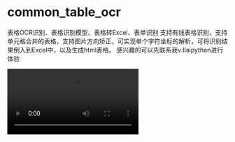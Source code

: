 # common_table_ocr
表格OCR识别、表格识别模型、表格转Excel、表单识别 支持有线表格识别，支持单元格合并的表格，支持图片方向矫正，可实现单个字符坐标的解析，可将识别结果倒入到Excel中，以及生成html表格。 感兴趣的可以先联系我v:llaipython进行体验 

<video src="./.gitignore/表格识别.mp4"></video>